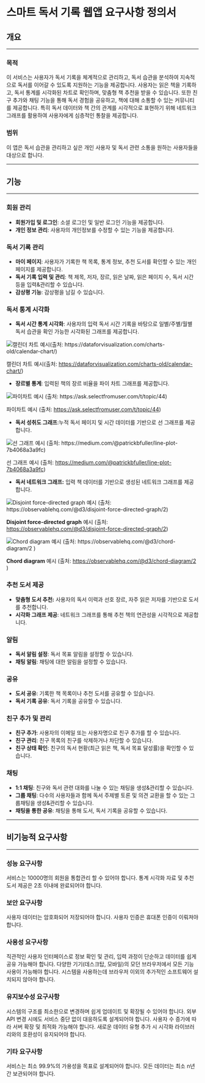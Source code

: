 # 스마트 독서 기록 웹앱 **요구사항 정의서**

## **개요**

---

### **목적**

이 서비스는 사용자가 독서 기록을 체계적으로 관리하고, 독서 습관을 분석하여 지속적으로 독서를 이어갈 수 있도록 지원하는 기능을 제공합니다. 사용자는 읽은 책을 기록하고, 독서 통계를 시각화된 차트로 확인하며, 맞춤형 책 추천을 받을 수 있습니다. 또한 친구 추가와 채팅 기능을 통해 독서 경험을 공유하고, 책에 대해 소통할 수 있는 커뮤니티를 제공합니다. 특히 독서 데이터와 책 간의 관계를 시각적으로 표현하기 위해 네트워크 그래프를 활용하여 사용자에게 심층적인 통찰을 제공합니다.

### **범위**

이 앱은 독서 습관을 관리하고 싶은 개인 사용자 및 독서 관련 소통을 원하는 사용자들을 대상으로 합니다.

---

## **기능**

---

### **회원 관리**

- **회원가입 및 로그인**: 소셜 로그인 및 일반 로그인 기능을 제공합니다.
- **개인 정보 관리**: 사용자의 개인정보를 수정할 수 있는 기능을 제공합니다.

### **독서 기록 관리**

- **마이 페이지**: 사용자가 기록한 책 목록, 통계 정보, 추천 도서를 확인할 수 있는 개인 페이지를 제공합니다.
- **독서 기록 입력 및 관리**: 책 제목, 저자, 장르, 읽은 날짜, 읽은 페이지 수, 독서 시간 등을 입력&관리할 수 있습니다.
- **감상평 기능**: 감상평을 남길 수 있습니다.

### **독서 통계 시각화**

- **독서 시간 통계 시각화**: 사용자의 입력 독서 시간 기록을 바탕으로 일별/주별/월별 독서 습관을 확인 가능한 시각화된 그래프를 제공합니다.

![캘린더 차트 예시(출처: https://dataforvisualization.com/charts-old/calendar-chart/)](https://prod-files-secure.s3.us-west-2.amazonaws.com/b5df8ca9-ce3d-4838-a145-53af9273b0db/d0e5d751-5cb6-4c71-bfc9-6ba867e406c1/image.png)

캘린더 차트 예시(출처: https://dataforvisualization.com/charts-old/calendar-chart/)

- **장르별 통계**: 입력된 책의 장르 비율을 파이 차트 그래프를 제공합니다.

![파이차트 예시 (출처: https://ask.selectfromuser.com/t/topic/44)](https://prod-files-secure.s3.us-west-2.amazonaws.com/b5df8ca9-ce3d-4838-a145-53af9273b0db/f644cec1-3f12-4523-8b4a-5aacb1f90a3a/image.png)

파이차트 예시 (출처: https://ask.selectfromuser.com/t/topic/44)

- **독서 성취도 그래프**:누적 독서 페이지 및 시간 데이터를 기반으로 선 그래프를 제공합니다.

![선 그래프 예시 (출처: https://medium.com/@patrickbfuller/line-plot-7b4068a3a9fc)](https://prod-files-secure.s3.us-west-2.amazonaws.com/b5df8ca9-ce3d-4838-a145-53af9273b0db/efffae9b-d55f-4f23-9d45-95ab345f86e6/image.png)

선 그래프 예시 (출처: https://medium.com/@patrickbfuller/line-plot-7b4068a3a9fc)

- **독서 네트워크 그래프:** 입력 책 데이터를 기반으로 생성된 네트워크 그래프를 제공합니다.

![**Disjoint force-directed graph** 예시 (출처: https://observablehq.com/@d3/disjoint-force-directed-graph/2)](https://prod-files-secure.s3.us-west-2.amazonaws.com/b5df8ca9-ce3d-4838-a145-53af9273b0db/c812f392-4cf5-4cfe-8dde-7da866fce984/image.png)

**Disjoint force-directed graph** 예시 (출처: https://observablehq.com/@d3/disjoint-force-directed-graph/2)

![**Chord diagram** 예시  (출처: https://observablehq.com/@d3/chord-diagram/2 )](https://prod-files-secure.s3.us-west-2.amazonaws.com/b5df8ca9-ce3d-4838-a145-53af9273b0db/01611bb0-460b-4f36-b059-85c3fd29d61a/image.png)

**Chord diagram** 예시  (출처: https://observablehq.com/@d3/chord-diagram/2 )

### **추천 도서 제공**

- **맞춤형 도서 추천:** 사용자의 독서 이력과 선호 장르, 자주 읽은 저자를 기반으로 도서를 추천합니다.
- **시각화 그래프 제공**: 네트워크 그래프를 통해 추천 책의 연관성을 시각적으로 제공합니다.

### **알림**

- **독서 알림 설정**: 독서 목표 알림을 설정할 수 있습니다.
- **채팅 알림**: 채팅에 대한 알림을 설정할 수 있습니다.

### 공유

- **도서 공유**: 기록한 책 목록이나 추천 도서를 공유할 수 있습니다.
- **독서 기록 공유**: 독서 기록을 공유할 수 있습니다.

### **친구 추가 및 관리**

- **친구 추가**: 사용자의 이메일 또는 사용자명으로 친구 추가를 할 수 있습니다.
- **친구 관리**: 친구 목록의 친구를 삭제하거나 차단할 수 있습니다.
- **친구 상태 확인**: 친구의 독서 현황(최근 읽은 책, 독서 목표 달성률)을 확인할 수 있습니다.

### **채팅**

- **1:1 채팅**: 친구와 독서 관련 대화를 나눌 수 있는 채팅을 생성&관리할 수 있습니다.
- **그룹 채팅**: 다수의 사용자들과 함께 독서 주제별 토론 및 의견 교환을 할 수 있는 그룹채팅을 생성&관리할 수 있습니다.
- **채팅을 통한 공유**: 채팅을 통해 도서, 독서 기록을 공유할 수 있습니다.

---

## **비기능적 요구사항**

---

### 성능 요구사항

서비스는 10000명의 회원을 통합관리 할 수 있어야 합니다. 통계 시각화 자료 및 추천 도서 제공은 2초 이내에 완료되어야 합니다.

### 보안 요구사항

사용자 데이터는 암호화되어 저장되어야 합니다. 사용자 인증은 휴대폰 인증이 이뤄져야 합니다.

### 사용성 요구사항

직관적인 사용자 인터페이스로 정보 확인 및 관리, 입력 과정이 단순하고 데이터를 쉽게 공유 가능해야 합니다. 다양한 기기(데스크탑, 모바일)의 모던 브라우저에서 모든 기능 사용이 가능해야 합니다. 시스템을 사용하는데 브라우저 이외의 추가적인 소프트웨어 설치되지 않아야 합니다.

### 유지보수성 요구사항

시스템의 구조를 최소한으로 변경하며 쉽게 업데이트 및 확장될 수 있어야 합니다. 외부 API 변경 시에도 서비스 중단 없이 대응하도록 설계되어야 합니다. 사용자 수 증가에 따라 서버 확장 및 최적화 가능해야 합니다. 새로운 데이터 유형 추가 시 시각화 라이브러리와의 호환성이 유지되어야 합니다.

### 기타 요구사항

서비스는 최소 99.9%의 가용성을 목표로 설계되어야 합니다. 모든 데이터는 최소 n년간 보관되어야 합니다.